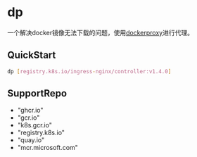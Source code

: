 # dp

一个解决docker镜像无法下载的问题，使用[dockerproxy](dockerproxy.com)进行代理。

## QuickStart

```bash
dp [registry.k8s.io/ingress-nginx/controller:v1.4.0]
```
## SupportRepo
- "ghcr.io"
- "gcr.io"
- "k8s.gcr.io"
- "registry.k8s.io"
- "quay.io"
- "mcr.microsoft.com"
